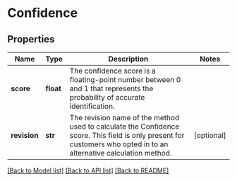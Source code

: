 # Confidence

## Properties
Name | Type | Description | Notes
------------ | ------------- | ------------- | -------------
**score** | **float** | The confidence score is a floating-point number between 0 and 1 that represents the probability of accurate identification. | 
**revision** | **str** | The revision name of the method used to calculate the Confidence score. This field is only present for customers who opted in to an alternative calculation method. | [optional] 

[[Back to Model list]](../README.md#documentation-for-models) [[Back to API list]](../README.md#documentation-for-api-endpoints) [[Back to README]](../README.md)

